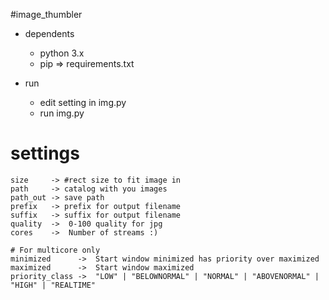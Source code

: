 #image_thumbler	

- dependents
	- python 3.x
	- pip => requirements.txt

- run
	- edit setting in img.py
	- run img.py

# settings

	size     -> #rect size to fit image in
	path     -> catalog with you images
	path_out -> save path
	prefix   -> prefix for output filename
	suffix   -> suffix for output filename
	quality  ->  0-100 quality for jpg
	cores    ->  Number of streams :)

	# For multicore only
	minimized      ->  Start window minimized has priority over maximized
	maximized      ->  Start window maximized
	priority_class ->  "LOW" | "BELOWNORMAL" | "NORMAL" | "ABOVENORMAL" | "HIGH" | "REALTIME"
